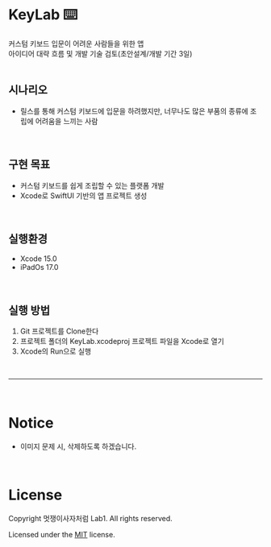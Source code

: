 # KeyLab ⌨️
커스텀 키보드 입문이 어려운 사람들을 위한 앱
<br>아이디어 대략 흐름 및 개발 기술 검토(초안설계/개발 기간 3일)
<br><br>

## 시나리오

- 릴스를 통해 커스텀 키보드에 입문을 하려했지만, 너무나도 많은 부품의 종류에 조립에 어려움을 느끼는 사람

<br>
  
## 구현 목표
- 커스텀 키보드를 쉽게 조립할 수 있는 플랫폼 개발
- Xcode로 SwiftUI 기반의 앱 프로젝트 생성

<br>

## 실행환경
- Xcode 15.0
- iPadOs 17.0

<br>

## 실행 방법
1. Git 프로젝트를 Clone한다
2. 프로젝트 폴더의 KeyLab.xcodeproj 프로젝트 파일을 Xcode로 열기
3. Xcode의 Run으로 실행

<br>

-----

<br>

# Notice
- 이미지 문제 시, 삭제하도록 하겠습니다.

<br>

# License
Copyright 멋쟁이사자처럼 Lab1. All rights reserved.

Licensed under the [MIT](LICENSE) license.

<br><br>
